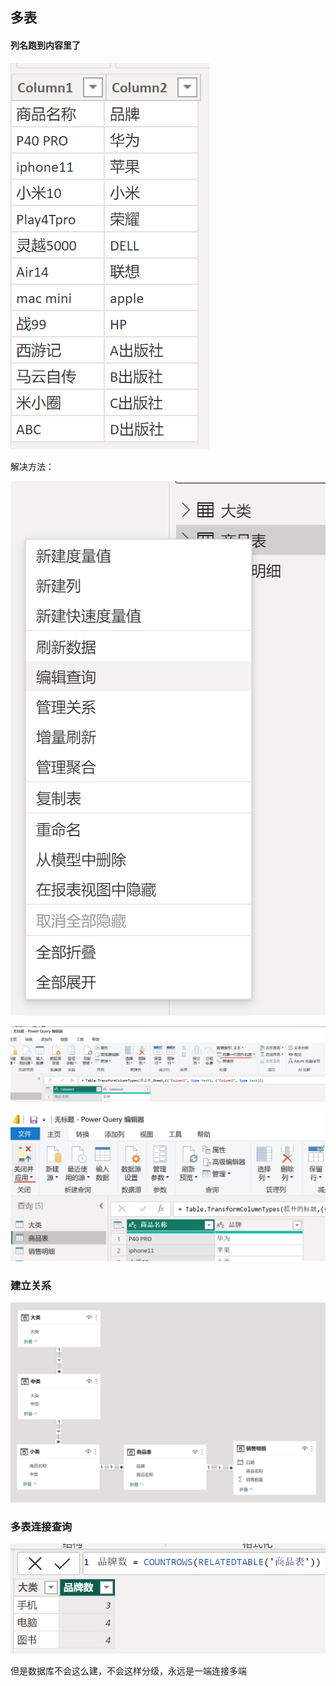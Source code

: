 ## 多表

#### 列名跑到内容里了

![](resources/2022-12-02-22-54-24.png)

解决方法：

![](resources/2022-12-02-22-55-03.png)

![](resources/2022-12-02-22-56-00.png)

![](resources/2022-12-02-22-56-31.png)

### 建立关系

![](resources/2022-12-02-23-04-12.png)

### 多表连接查询

![](resources/2022-12-02-23-12-45.png)

但是数据库不会这么建，不会这样分级，永远是一端连接多端


